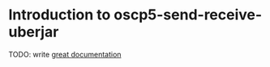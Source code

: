 # Introduction to oscp5-send-receive-uberjar

TODO: write [great documentation](http://jacobian.org/writing/what-to-write/)
